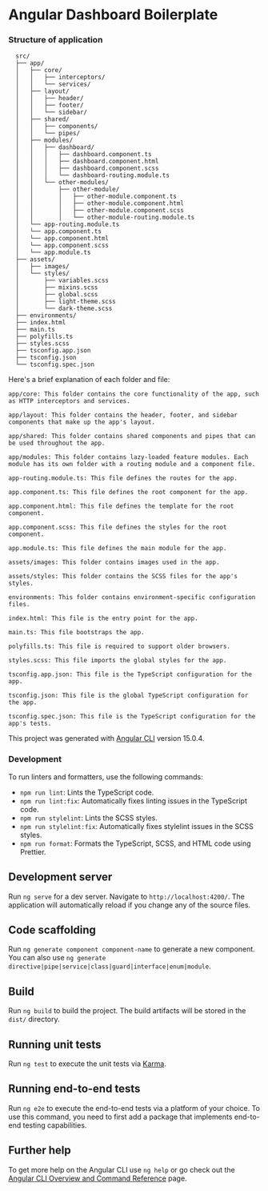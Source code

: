 # Angular Dashboard Boilerplate

### Structure of application

      src/
      ├── app/
      │   ├── core/
      │   │   ├── interceptors/
      │   │   └── services/
      │   ├── layout/
      │   │   ├── header/
      │   │   ├── footer/
      │   │   └── sidebar/
      │   ├── shared/
      │   │   ├── components/
      │   │   └── pipes/
      │   ├── modules/
      │   │   ├── dashboard/
      │   │   │   ├── dashboard.component.ts
      │   │   │   ├── dashboard.component.html
      │   │   │   ├── dashboard.component.scss
      │   │   │   └── dashboard-routing.module.ts
      │   │   └── other-modules/
      │   │       ├── other-module/
      │   │       │   ├── other-module.component.ts
      │   │       │   ├── other-module.component.html
      │   │       │   ├── other-module.component.scss
      │   │       │   └── other-module-routing.module.ts
      │   └── app-routing.module.ts
      │   └── app.component.ts
      │   └── app.component.html
      │   └── app.component.scss
      │   └── app.module.ts
      ├── assets/
      │   ├── images/
      │   └── styles/
      │       ├── variables.scss
      │       ├── mixins.scss
      │       ├── global.scss
      │       ├── light-theme.scss
      │       └── dark-theme.scss
      ├── environments/
      ├── index.html
      ├── main.ts
      ├── polyfills.ts
      ├── styles.scss
      ├── tsconfig.app.json
      ├── tsconfig.json
      └── tsconfig.spec.json


Here's a brief explanation of each folder and file:

    app/core: This folder contains the core functionality of the app, such as HTTP interceptors and services.

    app/layout: This folder contains the header, footer, and sidebar components that make up the app's layout.

    app/shared: This folder contains shared components and pipes that can be used throughout the app.

    app/modules: This folder contains lazy-loaded feature modules. Each module has its own folder with a routing module and a component file.

    app-routing.module.ts: This file defines the routes for the app.

    app.component.ts: This file defines the root component for the app.

    app.component.html: This file defines the template for the root component.

    app.component.scss: This file defines the styles for the root component.

    app.module.ts: This file defines the main module for the app.

    assets/images: This folder contains images used in the app.

    assets/styles: This folder contains the SCSS files for the app's styles.

    environments: This folder contains environment-specific configuration files.
    
    index.html: This file is the entry point for the app.

    main.ts: This file bootstraps the app.

    polyfills.ts: This file is required to support older browsers.

    styles.scss: This file imports the global styles for the app.

    tsconfig.app.json: This file is the TypeScript configuration for the app.

    tsconfig.json: This file is the global TypeScript configuration for the app.

    tsconfig.spec.json: This file is the TypeScript configuration for the app's tests.
    

This project was generated with [Angular CLI](https://github.com/angular/angular-cli) version 15.0.4.

### Development

To run linters and formatters, use the following commands:

-   `npm run lint`: Lints the TypeScript code.
-   `npm run lint:fix`: Automatically fixes linting issues in the TypeScript code.
-   `npm run stylelint`: Lints the SCSS styles.
-   `npm run stylelint:fix`: Automatically fixes stylelint issues in the SCSS styles.
-   `npm run format`: Formats the TypeScript, SCSS, and HTML code using Prettier.

## Development server

Run `ng serve` for a dev server. Navigate to `http://localhost:4200/`. The application will automatically reload if you change any of the source files.

## Code scaffolding

Run `ng generate component component-name` to generate a new component. You can also use `ng generate directive|pipe|service|class|guard|interface|enum|module`.

## Build

Run `ng build` to build the project. The build artifacts will be stored in the `dist/` directory.

## Running unit tests

Run `ng test` to execute the unit tests via [Karma](https://karma-runner.github.io).

## Running end-to-end tests

Run `ng e2e` to execute the end-to-end tests via a platform of your choice. To use this command, you need to first add a package that implements end-to-end testing capabilities.

## Further help

To get more help on the Angular CLI use `ng help` or go check out the [Angular CLI Overview and Command Reference](https://angular.io/cli) page.

